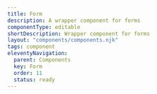 ```yaml
---
title: Form
description: A wrapper component for forms
componentType: editable
shortDescription: Wrapper component for forms
layout: "components/components.njk"
tags: component
eleventyNavigation:
  parent: Components
  key: Form
  order: 11
  status: ready
---
```


